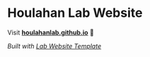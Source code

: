 
# Houlahan Lab Website

Visit **[houlahanlab.github.io](https://houlahanlab.github.io)** 🚀

_Built with [Lab Website Template](https://greene-lab.gitbook.io/lab-website-template-docs)_
